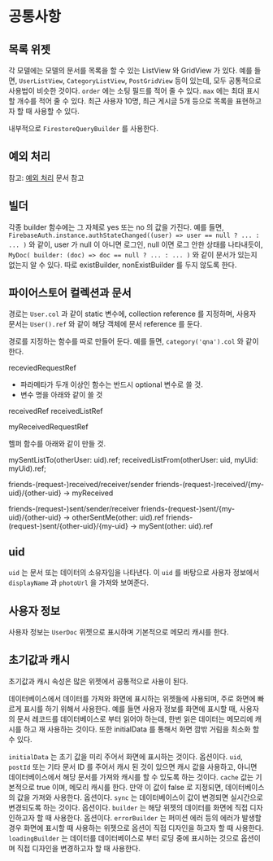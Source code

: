 # 공통사항


## 목록 위젯

각 모델에는 모델의 문서를 목록을 할 수 있는 ListView 와 GridView 가 있다.
예를 들면, `UserListView`, `CategoryListView`, `PostGridView` 등이 있는데, 모두 공통적으로 사용법이 비슷한 것이다.
`order` 에는 소팅 필드를 적어 줄 수 있다.
`max` 에는 최대 표시 할 개수를 적어 줄 수 있다. 최근 사용자 10명, 최근 게시글 5개 등으로 목록을 표현하고자 할 때 사용할 수 있다.


내부적으로  `FirestoreQueryBuilder` 를 사용한다.



## 예외 처리

참고: [예외 처리](./exception.md) 문서 참고


## 빌더

각종 builder 함수에는 그 자체로 yes 또는 no 의 값을 가진다. 예를 들면, `FirebaseAuth.instance.authStateChanged((user) => user == null ? ... : ... )` 와 같이, user 가 null 이 아니면 로그인, null 이면 로그 안한 상태를 나타내듯이, `MyDoc( builder: (doc) => doc == null ? ... : ... )` 와 같이  문서가 있는지 없는지 알 수 있다. 따로 existBuilder, nonExistBuilder 를 두지 않도록 한다.



## 파이어스토어 컬렉션과 문서

경로는 `User.col` 과 같이 static 변수에, collection reference 를 지정하며, 사용자 문서는 `User().ref` 와 같이 해당 객체에 문서 reference 를 둔다.



경로를 지정하는 함수를 따로 만들어 둔다. 예를 들면, `category('qna').col` 와 같이 한다.

receviedRequestRef

- 파라메타가 두개 이상인 함수는 반드시 optional 변수로 쓸 것.
- 변수 명을 아래와 같이 쓸 것


receivedRef
receivedListRef


myReceivedRequestRef

헬퍼 함수를 아래와 같이 만들 것.

mySentListTo(otherUser: uid).ref;
receivedListFrom(otherUser: uid, myUid: myUid).ref;



friends-(request-)received/receiver/sender
friends-(request-)received/{my-uid}/{other-uid} -> myReceived


friends-(request-)sent/sender/receiver
friends-(request-)sent/{my-uid}/{other-uid} -> otherSentMe(other: uid).ref
friends-(request-)sent/{other-uid}/{my-uid} -> mySent(other: uid).ref




## uid

`uid` 는 문서 또는 데이터의 소유자임을 나타낸다. 이 `uid` 를 바탕으로 사용자 정보에서 `displayName` 과 `photoUrl` 을 가져와 보여준다.



## 사용자 정보

사용자 정보는 `UserDoc` 위젯으로 표시하며 기본적으로 메모리 캐시를 한다. 



## 초기값과 캐시

초기값과 캐시 속성은 많은 위젯에서 공통적으로 사용이 된다.

데이터베이스에서 데이터를 가져와 화면에 표시하는 위젯들에 사용되며, 주로 화면에 빠르게 표시를 하기 위해서 사용한다. 예를 들면 사용자 정보를 화면에 표시할 때, 사용자의 문서 레코드를 데이터베이스로 부터 읽어야 하는데, 한번 읽은 데이터는 메모리에 캐시를 하고 재 사용하는 것이다. 또한 initialData 를 통해서 화면 깜밖 거림을 최소화 할 수 있다.

`initialData` 는 초기 값을 미리 주어서 화면에 표시하는 것이다. 옵션이다.
`uid`, `postId` 또는 기타 문서 ID 를 주어서 캐시 된 것이 있으면 캐시 값을 사용하고, 아니면 데이터베이스에서 해당 문서를 가져와 캐시를 할 수 있도록 하는 것이다.
`cache` 값는 기본적으로 true 이며, 메모리 캐시를 한다. 만약 이 값이 false 로 지정되면, 데이터베이스의 값을 가져와 사용한다. 옵션이다.
`sync` 는 데이터베이스이 값이 변경되면 실시간으로 변경되도록 하는 것이다. 옵션이다.
`builder` 는 해당 위젯의 데이터를 화면에 직접 디자인하고자 할 때 사용한다. 옵션이다.
`errorBuilder` 는 퍼미션 에러 등의 에러가 발생할 경우 화면에 표시할 때 사용하는 위젯으로 옵션이 직접 디자인을 하고자 할 때 사용한다.
`loadingBuilder` 는 데이터를 데이터베이스로 부터 로딩 중에 표시하는 것으로 옵션이며 직접 디자인을 변경하고자 할 때 사용한다.






